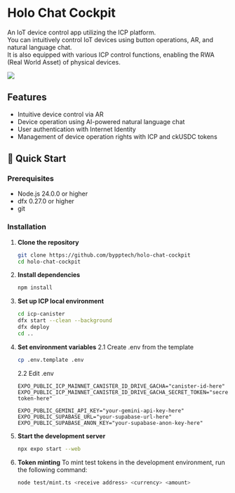 
# Holo Chat Cockpit
An IoT device control app utilizing the ICP platform.  
You can intuitively control IoT devices using button operations, AR, and natural language chat.  
It is also equipped with various ICP control functions, enabling the RWA (Real World Asset) of physical devices.

[![](https://img.youtube.com/vi/5zZ-vlNl94I/0.jpg)](https://www.youtube.com/watch?v=5zZ-vlNl94I)

## Features

* Intuitive device control via AR
* Device operation using AI-powered natural language chat
* User authentication with Internet Identity
* Management of device operation rights with ICP and ckUSDC tokens

## 🚀 Quick Start

### Prerequisites
- Node.js 24.0.0 or higher
- dfx 0.27.0 or higher
- git

### Installation

1. **Clone the repository**
   ```bash
   git clone https://github.com/bypptech/holo-chat-cockpit
   cd holo-chat-cockpit
   ```

2. **Install dependencies**
   ```bash
   npm install
   ```

3. **Set up ICP local environment**
   ```bash
   cd icp-canister
   dfx start --clean --background
   dfx deploy
   cd ..
   ```
  
4. **Set environment variables**
   2.1 Create .env from the template
   ```bash
   cp .env.template .env
   ```
   2.2 Edit .env
   ```env
   EXPO_PUBLIC_ICP_MAINNET_CANISTER_ID_DRIVE_GACHA="canister-id-here"
   EXPO_PUBLIC_ICP_MAINNET_CANISTER_ID_DRIVE_GACHA_SECRET_TOKEN="secret-token-here"

   EXPO_PUBLIC_GEMINI_API_KEY="your-gemini-api-key-here"
   EXPO_PUBLIC_SUPABASE_URL="your-supabase-url-here"
   EXPO_PUBLIC_SUPABASE_ANON_KEY="your-supabase-anon-key-here"
   ```

5. **Start the development server**
   ```bash
   npx expo start --web
   ```

6. **Token minting**
   To mint test tokens in the development environment, run the following command:
   ```bash
   node test/mint.ts <receive address> <currency> <amount>
   ```
